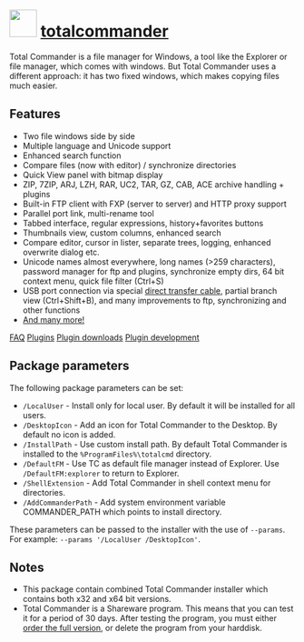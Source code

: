 ﻿# <img src="https://cdn.jsdelivr.net/gh/chocolatey/chocolatey-coreteampackages@a37f40763d259eab20d0462b72cba86a108441d9/icons/totalcommander.png" width="48" height="48"/> [totalcommander](https://chocolatey.org/packages/totalcommander)


Total Commander is a file manager for Windows, a tool like the Explorer or file manager, which comes with windows.
But Total Commander uses a different approach: it has two fixed windows, which makes copying files much easier.

## Features

* Two file windows side by side
* Multiple language and Unicode support
* Enhanced search function
* Compare files (now with editor) / synchronize directories
* Quick View panel with bitmap display
* ZIP, 7ZIP, ARJ, LZH, RAR, UC2, TAR, GZ, CAB, ACE archive handling + plugins
* Built-in FTP client with FXP (server to server) and HTTP proxy support
* Parallel port link, multi-rename tool
* Tabbed interface, regular expressions, history+favorites buttons
* Thumbnails view, custom columns, enhanced search
* Compare editor, cursor in lister, separate trees, logging, enhanced overwrite dialog etc.
* Unicode names almost everywhere, long names (>259 characters), password manager for ftp and plugins, synchronize empty dirs, 64 bit context menu, quick file filter (Ctrl+S)
* USB port connection via special [direct transfer cable](http://ghisler.com/cables/index.htm), partial branch view (Ctrl+Shift+B), and many improvements to ftp, synchronizing and other functions
* [And many more!](http://ghisler.com/featurel.htm)

[FAQ](http://www.ghisler.com/faq.htm)
[Plugins](http://www.ghisler.ch/wiki/index.php/Developer%27s_corner)
[Plugin downloads](http://totalcmd.net/)
[Plugin development](http://totalcmd.net/directory/developer.html)

## Package parameters

The following package parameters can be set:

* `/LocalUser` - Install only for local user. By default it will be installed for all users.
* `/DesktopIcon` - Add an icon for Total Commander to the Desktop. By default no icon is added.
* `/InstallPath` - Use custom install path. By default Total Commander is installed to the `%ProgramFiles%\totalcmd` directory.
* `/DefaultFM`   - Use TC as default file manager instead of Explorer. Use `/DefaultFM:explorer` to return to Explorer.
* `/ShellExtension` - Add Total Commander in shell context menu for directories.
* `/AddCommanderPath` - Add system environment variable COMMANDER_PATH which points to install directory.

These parameters can be passed to the installer with the use of `--params`. For example: `--params '/LocalUser /DesktopIcon'`.

## Notes

- This package contain combined Total Commander installer which contains both x32 and x64 bit versions.
- Total Commander is a Shareware program. This means that you can test it for a period of 30 days. After testing the program, you must either [order the full version](http://www.ghisler.com/order.htm), or delete the program from your harddisk.

